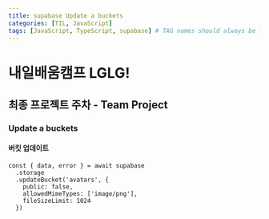 ```yaml
---
title: supabase Update a buckets
categories: [TIL, JavaScript]
tags: [JavaScript, TypeScript, supabase] # TAG names should always be lowercase
---
```


# 내일배움캠프 LGLG!

## 최종 프로젝트 주차 - Team Project

### Update a buckets

#### 버킷 업데이트
```tsx
const { data, error } = await supabase
  .storage
  .updateBucket('avatars', {
    public: false,
    allowedMimeTypes: ['image/png'],
    fileSizeLimit: 1024
  })
```
